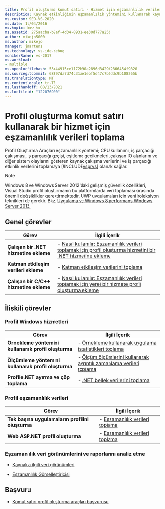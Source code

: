 ```yaml
---
title: Profil oluşturma komut satırı - Hizmet için eşzamanlılık verilerini al
description: Kaynak etkinliğinin eşzamanlılık yöntemini kullanarak kaynak ve iş parçacığı etkinlik verilerini Visual Studio Profil Oluşturma Araçları.
ms.custom: SEO-VS-2020
ms.date: 11/04/2016
ms.topic: how-to
ms.assetid: 275aacba-b2af-4d34-8931-ee30d777a256
author: mikejo5000
ms.author: mikejo
manager: jmartens
ms.technology: vs-ide-debug
monikerRange: vs-2017
ms.workload:
- multiple
ms.openlocfilehash: 53c44915ce1172b90a2896d3429f2866454f9820
ms.sourcegitcommit: 68897da7d74c31ae1ebf5d47c7b5ddc9b108265b
ms.translationtype: MT
ms.contentlocale: tr-TR
ms.lasthandoff: 08/13/2021
ms.locfileid: "122076990"
---
```

# <a name="collect-concurrency-data-for-a-service-by-using-the-profiler-command-line"></a>Profil oluşturma komut satırı kullanarak bir hizmet için eşzamanlılık verileri toplama
Profil Oluşturma Araçları eşzamanlılık yöntemi; CPU kullanımı, iş parçacığı çakışması, iş parçacığı geçişi, eşitleme gecikmeleri, çakışan IO alanlarını ve diğer sistem olaylarını gösteren kaynak çakışma verilerini ve iş parçacığı etkinlik verilerini toplamaya [!INCLUDE[vsprvs](../code-quality/includes/vsprvs_md.md)] olanak sağlar.

> [!NOTE]
> Windows 8 ve Windows Server 2012'daki gelişmiş güvenlik özellikleri, Visual Studio profil oluşturmanın bu platformlarda veri toplaması sırasında önemli değişiklikler gerektirmektedir. UWP uygulamaları için yeni koleksiyon teknikleri de gerekir. Bkz. [Uygulama ve Windows 8 performans Windows Server 2012.](../profiling/performance-tools-on-windows-8-and-windows-server-2012-applications.md)

## <a name="common-tasks"></a>Genel görevler

|Görev|İlgili İçerik|
|----------|---------------------|
|**Çalışan bir .NET hizmetine ekleme**|-   [Nasıl kullanılır: Eşzamanlılık verileri toplamak için profil oluşturma hizmetini bir .NET hizmetine ekleme](../profiling/how-to-attach-the-profiler-to-a-dotnet-service-to-collect-concurrency-data-by-using-the-command-line.md)|
|**Katman etkileşim verileri ekleme**|-   [Katman etkileşim verilerini toplama](../profiling/adding-tier-interaction-data-from-the-command-line.md)|
|**Çalışan bir C/C++ hizmetine ekleme**|-   [Nasıl kullanılır: Eşzamanlılık verileri toplamak için yerel bir hizmete profil oluşturma ekleme](../profiling/how-to-attach-the-profiler-to-a-native-service-to-collect-concurrency-data-by-using-the-command-line.md)|

## <a name="related-tasks"></a>İlişkili görevler

### <a name="profile-windows-services"></a>Profil Windows hizmetleri

|Görev|İlgili İçerik|
|----------|---------------------|
|**Örnekleme yöntemini kullanarak profil oluşturma**|-   [Örnekleme kullanarak uygulama istatistikleri toplama](../profiling/collecting-application-statistics-for-services-by-using-the-profiler-sampling-method.md)|
|**Ölçümleme yöntemini kullanarak profil oluşturma**|-   [Ölçüm ölçümlerini kullanarak ayrıntılı zamanlama verileri toplama](../profiling/collecting-detailed-timing-data-for-services-by-using-the-instrumentation-method.md)|
|**Profile.NET ayırma ve çöp toplama**|-   [.NET bellek verilerini toplama](../profiling/collecting-memory-data-from-dotnet-framework-services-by-using-the-profiler-command-line.md)|

### <a name="profile-concurrency-data"></a>Profil eşzamanlılık verileri

|Görev|İlgili İçerik|
|----------|---------------------|
|**Tek başına uygulamaların profilini oluşturma**|-   [Eşzamanlılık verileri toplama](../profiling/collecting-concurrency-data-for-stand-alone-applications.md)|
|**Web ASP.NET profil oluşturma**|-   [Eşzamanlılık verileri toplama](../profiling/collecting-concurrency-data-for-an-aspnet-web-application.md)|

### <a name="analyze-concurrency-data-views-and-reports"></a>Eşzamanlılık veri görünümlerini ve raporlarını analiz etme
- [Kaynakla ilgili veri görünümleri](../profiling/resource-contention-data-views.md)

- [Eşzamanlılık Görselleştiricisi](../profiling/concurrency-visualizer.md)

## <a name="reference"></a>Başvuru
- [Komut satırı profil oluşturma araçları başvurusu](../profiling/command-line-profiling-tools-reference.md)
